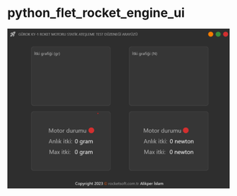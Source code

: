 # python_flet_rocket_engine_ui
![alt text](https://github.com/alikperislam/python_flet_rocket_engine_ui/blob/main/app.png)
